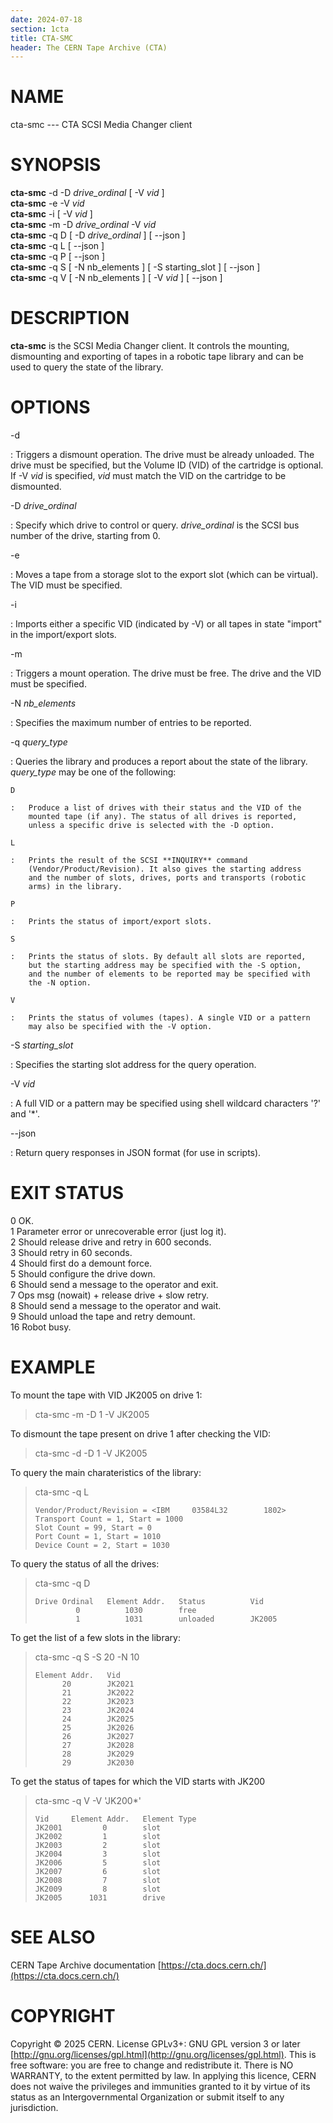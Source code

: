 ```yaml
---
date: 2024-07-18
section: 1cta
title: CTA-SMC
header: The CERN Tape Archive (CTA)
---
```

<!---
SPDX-FileCopyrightText: 2020 CERN

SPDX-License-Identifier: GPL-3.0-or-later

--->

# NAME

cta-smc --- CTA SCSI Media Changer client

# SYNOPSIS

**cta-smc** -d -D *drive_ordinal* \[ -V *vid* ]\
**cta-smc** -e -V *vid*\
**cta-smc** -i \[ -V *vid* ]\
**cta-smc** -m -D *drive_ordinal* -V *vid*\
**cta-smc** -q D \[ -D *drive_ordinal* ] \[ \--json ]\
**cta-smc** -q L \[ \--json ]\
**cta-smc** -q P \[ \--json ]\
**cta-smc** -q S \[ -N nb_elements ] \[ -S starting_slot ] \[ \--json ]\
**cta-smc** -q V \[ -N nb_elements ] \[ -V *vid* ] \[ \--json ]

# DESCRIPTION

**cta-smc** is the SCSI Media Changer client. It controls the mounting,
dismounting and exporting of tapes in a robotic tape library and can be
used to query the state of the library.

# OPTIONS

-d

:   Triggers a dismount operation. The drive must be already unloaded.
    The drive must be specified, but the Volume ID (VID) of the
    cartridge is optional. If -V *vid* is specified, *vid* must match
    the VID on the cartridge to be dismounted.

-D *drive_ordinal*

:   Specify which drive to control or query. *drive_ordinal* is the SCSI
    bus number of the drive, starting from 0.

-e

:   Moves a tape from a storage slot to the export slot (which can be
    virtual). The VID must be specified.

-i

:   Imports either a specific VID (indicated by -V) or all tapes in
    state \"import\" in the import/export slots.

-m

:   Triggers a mount operation. The drive must be free. The drive and
    the VID must be specified.

-N *nb_elements*

:   Specifies the maximum number of entries to be reported.

-q *query_type*

:   Queries the library and produces a report about the state of the
    library. *query_type* may be one of the following:

    D

    :   Produce a list of drives with their status and the VID of the
        mounted tape (if any). The status of all drives is reported,
        unless a specific drive is selected with the -D option.

    L

    :   Prints the result of the SCSI **INQUIRY** command
        (Vendor/Product/Revision). It also gives the starting address
        and the number of slots, drives, ports and transports (robotic
        arms) in the library.

    P

    :   Prints the status of import/export slots.

    S

    :   Prints the status of slots. By default all slots are reported,
        but the starting address may be specified with the -S option,
        and the number of elements to be reported may be specified with
        the -N option.

    V

    :   Prints the status of volumes (tapes). A single VID or a pattern
        may also be specified with the -V option.

-S *starting_slot*

:   Specifies the starting slot address for the query operation.

-V *vid*

:   A full VID or a pattern may be specified using shell wildcard
    characters \'?\' and \'\*\'.

\--json

:   Return query responses in JSON format (for use in scripts).

# EXIT STATUS

0 OK.\
1 Parameter error or unrecoverable error (just log it).\
2 Should release drive and retry in 600 seconds.\
3 Should retry in 60 seconds.\
4 Should first do a demount force.\
5 Should configure the drive down.\
6 Should send a message to the operator and exit.\
7 Ops msg (nowait) + release drive + slow retry.\
8 Should send a message to the operator and wait.\
9 Should unload the tape and retry demount.\
16 Robot busy.

# EXAMPLE

To mount the tape with VID JK2005 on drive 1:

> cta-smc -m -D 1 -V JK2005

To dismount the tape present on drive 1 after checking the VID:

> cta-smc -d -D 1 -V JK2005

To query the main charateristics of the library:

> cta-smc -q L
>
>     Vendor/Product/Revision = <IBM     03584L32        1802>
>     Transport Count = 1, Start = 1000
>     Slot Count = 99, Start = 0
>     Port Count = 1, Start = 1010
>     Device Count = 2, Start = 1030

To query the status of all the drives:

> cta-smc -q D
>
>     Drive Ordinal   Element Addr.   Status          Vid
>              0          1030        free
>              1          1031        unloaded        JK2005

To get the list of a few slots in the library:

> cta-smc -q S -S 20 -N 10
>
>     Element Addr.   Vid
>           20        JK2021
>           21        JK2022
>           22        JK2023
>           23        JK2024
>           24        JK2025
>           25        JK2026
>           26        JK2027
>           27        JK2028
>           28        JK2029
>           29        JK2030

To get the status of tapes for which the VID starts with JK200

> cta-smc -q V -V \'JK200\*\'
>
>     Vid     Element Addr.   Element Type
>     JK2001         0        slot
>     JK2002         1        slot
>     JK2003         2        slot
>     JK2004         3        slot
>     JK2006         5        slot
>     JK2007         6        slot
>     JK2008         7        slot
>     JK2009         8        slot
>     JK2005      1031        drive

# SEE ALSO

CERN Tape Archive documentation [https://cta.docs.cern.ch/](https://cta.docs.cern.ch/)

# COPYRIGHT

Copyright © 2025 CERN. License GPLv3+: GNU GPL version 3 or later [http://gnu.org/licenses/gpl.html](http://gnu.org/licenses/gpl.html).
This is free software: you are free to change and redistribute it. There is NO WARRANTY, to the extent permitted by law.
In applying this licence, CERN does not waive the privileges and immunities granted to it by virtue of its status as an
Intergovernmental Organization or submit itself to any jurisdiction.
